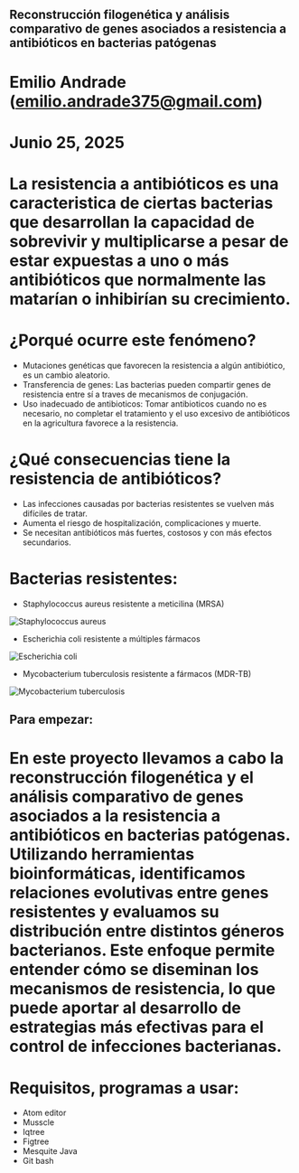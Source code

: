## Reconstrucción filogenética y análisis comparativo de genes asociados a resistencia a antibióticos en bacterias patógenas

# Emilio Andrade (emilio.andrade375@gmail.com)
# Junio 25, 2025

# La resistencia a antibióticos es una caracteristica de ciertas bacterias que desarrollan la capacidad de sobrevivir y multiplicarse a pesar de estar expuestas a uno o más antibióticos que normalmente las matarían o inhibirían su crecimiento.

# ¿Porqué ocurre este fenómeno? 
* Mutaciones genéticas que favorecen la resistencia a algún antibiótico, es un cambio aleatorio.
* Transferencia de genes: Las bacterias pueden compartir genes de resistencia entre sí a traves de mecanismos de conjugación.
* Uso inadecuado de antibioticos: Tomar antibioticos cuando no es necesario, no completar el tratamiento y el uso excesivo de antibióticos en la agricultura favorece a la resistencia.

# ¿Qué consecuencias tiene la resistencia de antibióticos?
* Las infecciones causadas por bacterias resistentes se vuelven más difíciles de tratar.
* Aumenta el riesgo de hospitalización, complicaciones y muerte.
* Se necesitan antibióticos más fuertes, costosos y con más efectos secundarios.

# Bacterias resistentes:
* Staphylococcus aureus resistente a meticilina (MRSA)

![Staphylococcus aureus](https://codeinep.org/wp-content/uploads/2017/09/Staphylococcus-aureus-SAMR-en-la-comunidad.jpg)

* Escherichia coli resistente a múltiples fármacos

![Escherichia coli](https://th.bing.com/th/id/R.4bd08ef676c610ec765fa3bc4aeeca41?rik=Jua49OPLu%2b6vWA&riu=http%3a%2f%2ffmedic.org%2fwp-content%2fuploads%2f2020%2f11%2f05e6a1df75330a13b0e3fcb98fe783de1c4f7bdb-1920x1080.jpg&ehk=Z9MohfNuHSa6YP8RaMWQ8Rj8mJHcdCooYXXDt6NkvMk%3d&risl=&pid=ImgRaw&r=0)

* Mycobacterium tuberculosis resistente a fármacos (MDR-TB)

![Mycobacterium tuberculosis](https://www.lifeder.com/wp-content/uploads/2018/09/mycobacterium-tuberculosis-1024x683.jpg)

## Para empezar:
# En este proyecto llevamos a cabo la reconstrucción filogenética y el análisis comparativo de genes asociados a la resistencia a antibióticos en bacterias patógenas. Utilizando herramientas bioinformáticas, identificamos relaciones evolutivas entre genes resistentes y evaluamos su distribución entre distintos géneros bacterianos. Este enfoque permite entender cómo se diseminan los mecanismos de resistencia, lo que puede aportar al desarrollo de estrategias más efectivas para el control de infecciones bacterianas.

# Requisitos, programas a usar:
* Atom editor
* Musscle 
* Iqtree
* Figtree
* Mesquite Java
* Git bash 
